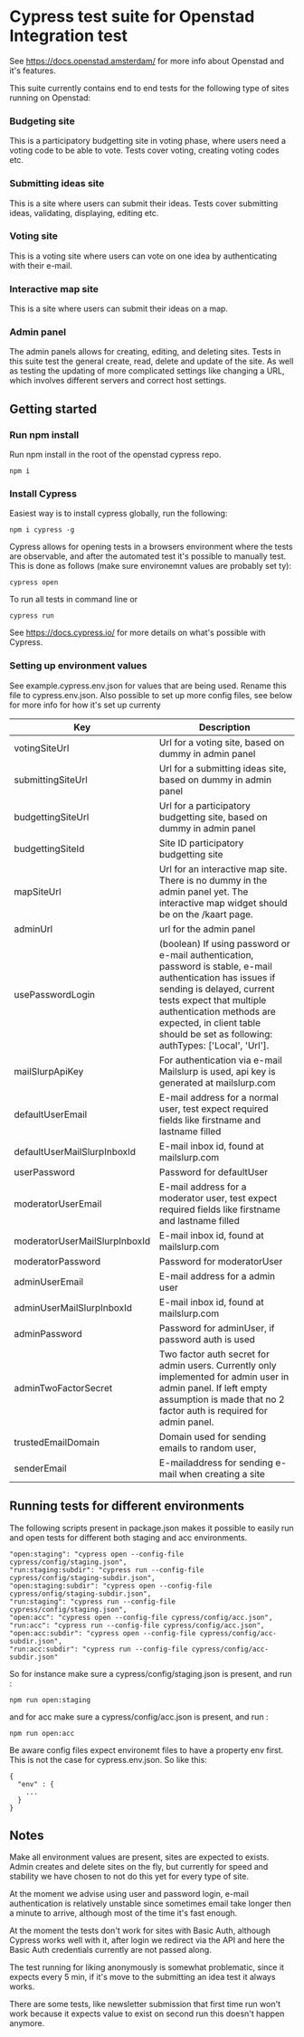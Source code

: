 # Cypress test suite for Openstad Integration test

See https://docs.openstad.amsterdam/ for more info about Openstad and it's features.

This suite currently contains end to end tests for  the following type of sites running on Openstad:

### Budgeting site
This is a participatory budgetting site in voting phase, where users need a voting code to be able to vote.
Tests cover voting, creating voting codes etc.

### Submitting ideas site
This is a site where users can submit their ideas. Tests cover submitting ideas, validating, displaying, editing etc.

### Voting site
This is a voting site where users can vote on one idea by authenticating with their e-mail.

### Interactive map site
This is a site where users can submit their ideas on a map.

### Admin panel
The admin panels allows for creating, editing, and deleting sites. Tests in this suite test the general create, read, delete and update of the site.
As well as testing the updating of more complicated settings like changing a URL, which involves different servers and correct host settings.

## Getting started

### Run npm install

Run npm install in the root of the openstad cypress repo.
```
npm i
```

### Install Cypress
Easiest way is to install cypress globally, run the following:

```
npm i cypress -g
```

Cypress allows for opening tests in a browsers environment where the tests are observable, and after the automated test it's possible to manually test. This is done as follows (make sure environemnt values are probably set ty):

```
cypress open
```

To run all tests in command line or
```
cypress run
```

See https://docs.cypress.io/ for more details on what's possible with Cypress.

### Setting up environment values
See example.cypress.env.json for values that are being used. Rename this file to cypress.env.json. Also possible to set up more config files, see below for more info for how it's set up currenty

| Key  | Description |
|---|---|
| votingSiteUrl |  Url for a voting site, based on dummy in admin panel  |
| submittingSiteUrl  | Url for a submitting ideas site, based on dummy in admin panel   |
| budgettingSiteUrl  | Url for a participatory budgetting  site, based on dummy in admin panel    |
| budgettingSiteId  |  Site ID participatory budgetting  site  |
| mapSiteUrl | Url for an interactive map site. There is no dummy in the admin panel yet. The interactive map widget should be on the /kaart page. |
| adminUrl  | url for the admin panel |
| usePasswordLogin  | (boolean) If using password or e-mail authentication, password is stable, e-mail authentication has issues if sending is delayed, current tests expect that multiple authentication methods are expected, in client table should be set as following: authTypes: ['Local', 'Url']. |
| mailSlurpApiKey  | For authentication via e-mail Mailslurp is used, api key is generated at mailslurp.com  |
| defaultUserEmail  | E-mail address for a normal user, test expect required fields like firstname and lastname filled  |
| defaultUserMailSlurpInboxId  | E-mail inbox id, found at mailslurp.com  |
| userPassword  | Password for defaultUser
| moderatorUserEmail  |   E-mail address for a moderator user, test expect required fields like firstname and lastname filled  |
| moderatorUserMailSlurpInboxId  | E-mail inbox id, found at mailslurp.com |
| moderatorPassword | Password for moderatorUser |
| adminUserEmail  |  E-mail address for a admin user |
| adminUserMailSlurpInboxId  |  E-mail inbox id, found at mailslurp.com  |
| adminPassword  | Password for adminUser, if password auth is used   |
| adminTwoFactorSecret  | Two factor auth secret for admin users. Currently only implemented for admin user in admin panel. If left empty assumption is made that no 2 factor auth is required for admin panel.   |
| trustedEmailDomain  | Domain used for sending emails to random user,   |
| senderEmail  | E-mailaddress for sending e-mail when creating a site  |



## Running tests for different environments

The following scripts present in package.json makes it possible to easily run and open tests for different both staging and acc environments.

```
"open:staging": "cypress open --config-file cypress/config/staging.json",
"run:staging:subdir": "cypress run --config-file cypress/config/staging-subdir.json",
"open:staging:subdir": "cypress open --config-file cypress/onfig/staging-subdir.json",
"run:staging": "cypress run --config-file cypress/config/staging.json",
"open:acc": "cypress open --config-file cypress/config/acc.json",
"run:acc": "cypress run --config-file cypress/config/acc.json",
"open:acc:subdir": "cypress open --config-file cypress/config/acc-subdir.json",
"run:acc:subdir": "cypress run --config-file cypress/config/acc-subdir.json"
```

So for instance make sure a cypress/config/staging.json is present, and run :
```
npm run open:staging
```
and for acc  make sure a cypress/config/acc.json is present, and run :
```
npm run open:acc
```

Be aware config files expect environemt files to have a property env first. This is not the case for cypress.env.json.
So like this:

```
{
  "env" : {
    ...
  }
}
```

## Notes
Make all environment values  are present, sites are expected to exists. Admin creates and delete sites on the fly, but currently for speed and stability we have chosen to not do this yet for every type of site.

At the moment we advise using user and password login, e-mail authentication is relatively unstable since sometimes email take longer then a minute to arrive, although most of the time it's fast enough.

At the moment the tests don't work for sites with Basic Auth, although Cypress works well with it, after login we redirect via the API and here the Basic Auth credentials currently are not passed along.

The test running for liking anonymously is somewhat problematic, since it expects every 5 min, if it's move to the submitting an idea test it always works.

There are some tests, like newsletter submission that first time run won't work because it expects value to exist on second run this doesn't happen anymore.
